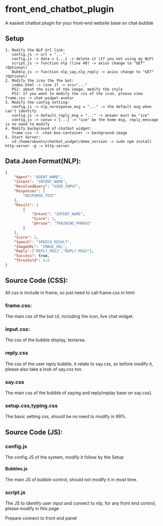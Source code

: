 # front_end_chatbot_plugin 

 A easiest chatbot plugin for your front-end website base on chat-bubble
 
## Setup
```
1. Modify the NLP Url link:
   config.js -> url = "..." 
   config.js -> data = {...} -> delete it (If you not using my NLP)
   script.js -> function nlp (line 40) -> axios change to "GET" (Optional)
   Bubble.js -> function nlp_say,nlp_reply -> axios change to "GET" (Optional)
2. Modify the icon the the bot:
   index.html -> line 17 -> src="..."
   PS1: about the size of the image, modify the style
   PS2: If you want to modify the css of the icon, please view frame.css -> chat-widget-avatar
3. Modify the config setting:
   config.js -> nlp_noresponse_msg = "..." -> the default msg when can't identify
   config.js -> default_reply_msg = "..." -> answer must be "ice"
   config.js -> convo = {...} -> "ice" be the home msg, reply_message is no need to modify
4. Modify background of chatbot widget:
   frame.css -> .chat-box-container -> background-image
5. Start Server:
   cd /home/ubuntu/chatbot_widget/demo_version -> sudo npm install http-server -g -> http-server
```

## Data Json Format(NLP):
```json
{
    "Agent": "AGENT_NAME",
    "Intent": "INTENT_NAME",
    "ResolvedQuery": "USER_INPUT",
    "Responses": [
        "RESPONSE_TEXT"
    ],
    "Result": [
        {
            "Intent": "INTENT_NAME",
            "Score": 1,
            "phrase": "TRAINING_PHRASE"
        }
    ],
    "Score": 1,
    "Speech": "SPEECH_RESULT",
    "ImageURL": "IMAGE_URL",
    "Reply":["REPLY_MSG1","REPLY_MSG2"],
    "Success": true,
    "Threshold": 0.6
}
```

## Source Code (CSS):
All css is include in frame, so just need to call frame.css in html

### frame.css:
The main css of the bot UI, including the icon, live chat widget.

### input.css:
The css of the bubble display, textarea.

### reply.css
The css of the user reply bubble, it relate to say.css, so before modify it, please also take a look of say.css too.

### say.css
The main css of the bubble of saying and reply(replay base on say.css).

### setup.css,typing.css
The basic setting css, should be no need to modify in 99%.

## Source Code (JS):

### config.js
The config JS of the system, modify it follow by the Setup

#### Bubbles.js
The main JS of bubble control, should not modify it in most time.

### script.js
The JS to identify user input and connect to nlp, for any front end control, please modify in this page

Prepare connect to front end panel